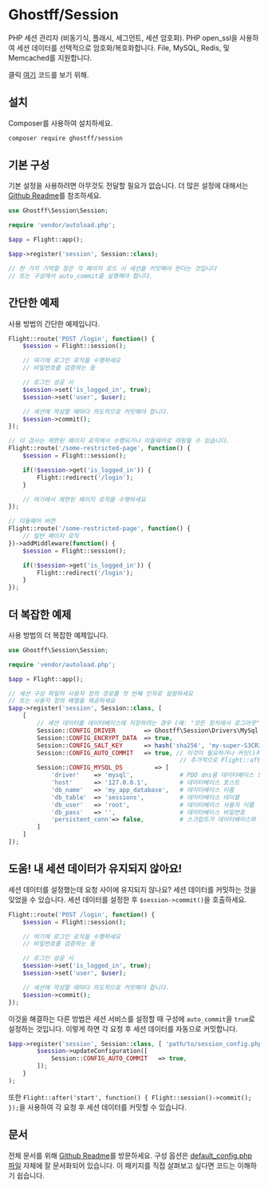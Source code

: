 # Ghostff/Session

PHP 세션 관리자 (비동기식, 플래시, 세그먼트, 세션 암호화). PHP open_ssl을 사용하여 세션 데이터를 선택적으로 암호화/복호화합니다. File, MySQL, Redis, 및 Memcached를 지원합니다.

클릭 [여기](https://github.com/Ghostff/Session) 코드를 보기 위해.

## 설치

Composer를 사용하여 설치하세요.

```bash
composer require ghostff/session
```

## 기본 구성

기본 설정을 사용하려면 아무것도 전달할 필요가 없습니다. 더 많은 설정에 대해서는 [Github Readme](https://github.com/Ghostff/Session)를 참조하세요.

```php
use Ghostff\Session\Session;

require 'vendor/autoload.php';

$app = Flight::app();

$app->register('session', Session::class);

// 한 가지 기억할 점은 각 페이지 로드 시 세션을 커밋해야 한다는 것입니다
// 또는 구성에서 auto_commit을 실행해야 합니다. 
```

## 간단한 예제

사용 방법의 간단한 예제입니다.

```php
Flight::route('POST /login', function() {
	$session = Flight::session();

	// 여기에 로그인 로직을 수행하세요
	// 비밀번호를 검증하는 등

	// 로그인 성공 시
	$session->set('is_logged_in', true);
	$session->set('user', $user);

	// 세션에 작성할 때마다 의도적으로 커밋해야 합니다.
	$session->commit();
});

// 이 검사는 제한된 페이지 로직에서 수행되거나 미들웨어로 래핑될 수 있습니다.
Flight::route('/some-restricted-page', function() {
	$session = Flight::session();

	if(!$session->get('is_logged_in')) {
		Flight::redirect('/login');
	}

	// 여기에서 제한된 페이지 로직을 수행하세요
});

// 미들웨어 버전
Flight::route('/some-restricted-page', function() {
	// 일반 페이지 로직
})->addMiddleware(function() {
	$session = Flight::session();

	if(!$session->get('is_logged_in')) {
		Flight::redirect('/login');
	}
});
```

## 더 복잡한 예제

사용 방법의 더 복잡한 예제입니다.

```php
use Ghostff\Session\Session;

require 'vendor/autoload.php';

$app = Flight::app();

// 세션 구성 파일의 사용자 정의 경로를 첫 번째 인자로 설정하세요
// 또는 사용자 정의 배열을 제공하세요
$app->register('session', Session::class, [ 
	[
		// 세션 데이터를 데이터베이스에 저장하려는 경우 (예: "모든 장치에서 로그아웃" 기능과 같은 것)
		Session::CONFIG_DRIVER        => Ghostff\Session\Drivers\MySql::class,
		Session::CONFIG_ENCRYPT_DATA  => true,
		Session::CONFIG_SALT_KEY      => hash('sha256', 'my-super-S3CR3T-salt'), // 이것을 다른 것으로 변경하세요
		Session::CONFIG_AUTO_COMMIT   => true, // 이것이 필요하거나 커밋()하기가 어렵다면만 수행하세요.
												// 추가적으로 Flight::after('start', function() { Flight::session()->commit(); });을 사용할 수 있습니다.
		Session::CONFIG_MYSQL_DS         => [
			'driver'    => 'mysql',             # PDO dns용 데이터베이스 드라이버(예: mysql:host=...;dbname=...)
			'host'      => '127.0.0.1',         # 데이터베이스 호스트
			'db_name'   => 'my_app_database',   # 데이터베이스 이름
			'db_table'  => 'sessions',          # 데이터베이스 테이블
			'db_user'   => 'root',              # 데이터베이스 사용자 이름
			'db_pass'   => '',                  # 데이터베이스 비밀번호
			'persistent_conn'=> false,          # 스크립트가 데이터베이스와 통신할 때마다 새로운 연결을 설정하는 오버헤드를 피합니다. 단점은 스스로 찾아보세요
		]
	] 
]);
```

## 도움! 내 세션 데이터가 유지되지 않아요!

세션 데이터를 설정했는데 요청 사이에 유지되지 않나요? 세션 데이터를 커밋하는 것을 잊었을 수 있습니다. 세션 데이터를 설정한 후 `$session->commit()`을 호출하세요.

```php
Flight::route('POST /login', function() {
	$session = Flight::session();

	// 여기에 로그인 로직을 수행하세요
	// 비밀번호를 검증하는 등

	// 로그인 성공 시
	$session->set('is_logged_in', true);
	$session->set('user', $user);

	// 세션에 작성할 때마다 의도적으로 커밋해야 합니다.
	$session->commit();
});
```

이것을 해결하는 다른 방법은 세션 서비스를 설정할 때 구성에 `auto_commit`을 `true`로 설정하는 것입니다. 이렇게 하면 각 요청 후 세션 데이터를 자동으로 커밋합니다.

```php
$app->register('session', Session::class, [ 'path/to/session_config.php', bin2hex(random_bytes(32)) ], function(Session $session) {
		$session->updateConfiguration([
			Session::CONFIG_AUTO_COMMIT   => true,
		]);
	}
);
```

또한 `Flight::after('start', function() { Flight::session()->commit(); });`을 사용하여 각 요청 후 세션 데이터를 커밋할 수 있습니다.

## 문서

전체 문서를 위해 [Github Readme](https://github.com/Ghostff/Session)를 방문하세요. 구성 옵션은 [default_config.php 파일](https://github.com/Ghostff/Session/blob/master/src/default_config.php) 자체에 잘 문서화되어 있습니다. 이 패키지를 직접 살펴보고 싶다면 코드는 이해하기 쉽습니다.